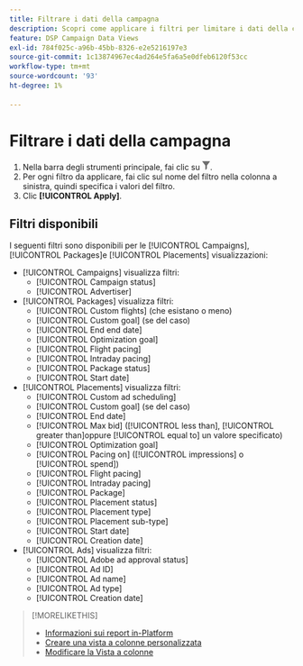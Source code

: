 ```yaml
---
title: Filtrare i dati della campagna
description: Scopri come applicare i filtri per limitare i dati della campagna visualizzati.
feature: DSP Campaign Data Views
exl-id: 784f025c-a96b-45bb-8326-e2e5216197e3
source-git-commit: 1c13874967ec4ad264e5fa6a5e0dfeb6120f53cc
workflow-type: tm+mt
source-wordcount: '93'
ht-degree: 1%

---
```


# Filtrare i dati della campagna

1. Nella barra degli strumenti principale, fai clic su ![Pulsante Filtro](/help/dsp/assets/filter.png).
1. Per ogni filtro da applicare, fai clic sul nome del filtro nella colonna a sinistra, quindi specifica i valori del filtro.
1. Clic **[!UICONTROL Apply]**.

## Filtri disponibili

I seguenti filtri sono disponibili per le [!UICONTROL Campaigns], [!UICONTROL Packages]e [!UICONTROL Placements] visualizzazioni:

* [!UICONTROL Campaigns] visualizza filtri:
   * [!UICONTROL Campaign status]
   * [!UICONTROL Advertiser]
* [!UICONTROL Packages] visualizza filtri:
   * [!UICONTROL Custom flights] (che esistano o meno)
   * [!UICONTROL Custom goal] (se del caso)
   * [!UICONTROL End end date]
   * [!UICONTROL Optimization goal]
   * [!UICONTROL Flight pacing]
   * [!UICONTROL Intraday pacing]
   * [!UICONTROL Package status]
   * [!UICONTROL Start date]
* [!UICONTROL Placements] visualizza filtri:
   * [!UICONTROL Custom ad scheduling]
   * [!UICONTROL Custom goal] (se del caso)
   * [!UICONTROL End date]
   * [!UICONTROL Max bid] ([!UICONTROL less than], [!UICONTROL greater than]oppure [!UICONTROL equal to] un valore specificato)
   * [!UICONTROL Optimization goal]
   * [!UICONTROL Pacing on] ([!UICONTROL impressions] o [!UICONTROL spend])
   * [!UICONTROL Flight pacing]
   * [!UICONTROL Intraday pacing]
   * [!UICONTROL Package]
   * [!UICONTROL Placement status]
   * [!UICONTROL Placement type]
   * [!UICONTROL Placement sub-type]
   * [!UICONTROL Start date]
   * [!UICONTROL Creation date]
* [!UICONTROL Ads] visualizza filtri:
   * [!UICONTROL Adobe ad approval status]
   * [!UICONTROL Ad ID]
   * [!UICONTROL Ad name]
   * [!UICONTROL Ad type]
   * [!UICONTROL Creation date]

>[!MORELIKETHIS]
>
>* [Informazioni sui report in-Platform](campaign-reports-about.md)
>* [Creare una vista a colonne personalizzata](column-view-create.md)
>* [Modificare la Vista a colonne](column-view-change.md)

